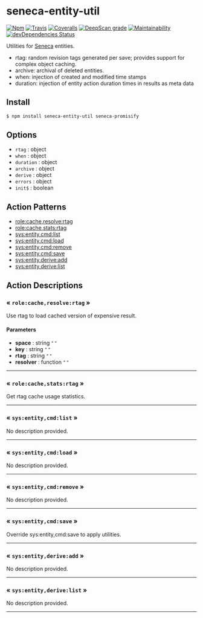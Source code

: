 # seneca-entity-util

[![Npm][BadgeNpm]][Npm]
[![Travis][BadgeTravis]][Travis]
[![Coveralls][BadgeCoveralls]][Coveralls]
[![DeepScan grade](https://deepscan.io/api/teams/5016/projects/13018/branches/211297/badge/grade.svg)](https://deepscan.io/dashboard#view=project&tid=5016&pid=13018&bid=211297)
[![Maintainability](https://api.codeclimate.com/v1/badges/a642840360b4eb209b21/maintainability)](https://codeclimate.com/github/voxgig/seneca-entity-util/maintainability)
[![devDependencies Status](https://david-dm.org/voxgig/seneca-entity-util/dev-status.svg)](https://david-dm.org/voxgig/seneca-entity-util?type=dev)


Utilities for [Seneca](senecajs.org) entities.

* rtag: random revision tags generated per save; provides support for complex object caching.
* archive: archival of deleted entities.
* when: injection of created and modified time stamps
* duration: injection of entity action duration times in results as meta data



## Install

```sh
$ npm install seneca-entity-util seneca-promisify
```


<!--START:options-->


## Options

* `rtag` : object
* `when` : object
* `duration` : object
* `archive` : object
* `derive` : object
* `errors` : object
* `init$` : boolean


<!--END:options-->



<!--START:action-list-->


## Action Patterns

* [role:cache,resolve:rtag](#-rolecacheresolvertag-)
* [role:cache,stats:rtag](#-rolecachestatsrtag-)
* [sys:entity,cmd:list](#-sysentitycmdlist-)
* [sys:entity,cmd:load](#-sysentitycmdload-)
* [sys:entity,cmd:remove](#-sysentitycmdremove-)
* [sys:entity,cmd:save](#-sysentitycmdsave-)
* [sys:entity,derive:add](#-sysentityderiveadd-)
* [sys:entity,derive:list](#-sysentityderivelist-)


<!--END:action-list-->

<!--START:action-desc-->


## Action Descriptions

### &laquo; `role:cache,resolve:rtag` &raquo;

Use rtag to load cached version of expensive result.


#### Parameters


* __space__ : string <i><small>"&nbsp;"</small></i>
* __key__ : string <i><small>"&nbsp;"</small></i>
* __rtag__ : string <i><small>"&nbsp;"</small></i>
* __resolver__ : function <i><small>"&nbsp;"</small></i>


----------
### &laquo; `role:cache,stats:rtag` &raquo;

Get rtag cache usage statistics.



----------
### &laquo; `sys:entity,cmd:list` &raquo;

No description provided.



----------
### &laquo; `sys:entity,cmd:load` &raquo;

No description provided.



----------
### &laquo; `sys:entity,cmd:remove` &raquo;

No description provided.



----------
### &laquo; `sys:entity,cmd:save` &raquo;

Override sys:entity,cmd:save to apply utilities.



----------
### &laquo; `sys:entity,derive:add` &raquo;

No description provided.



----------
### &laquo; `sys:entity,derive:list` &raquo;

No description provided.



----------


<!--END:action-desc-->


[BadgeCoveralls]: https://coveralls.io/repos/voxgig/seneca-entity-util/badge.svg?branch=master&service=github
[BadgeNpm]: https://badge.fury.io/js/%40seneca%2Fentity-util.svg
[BadgeTravis]: https://travis-ci.org/voxgig/seneca-entity-util.svg?branch=master
[Coveralls]: https://coveralls.io/github/voxgig/seneca-entity-util?branch=master
[Npm]: https://www.npmjs.com/package/seneca-entity-util
[Travis]: https://travis-ci.org/voxgig/seneca-entity-util?branch=master
